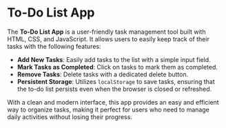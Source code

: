# To-Do List App

The **To-Do List App** is a user-friendly task management tool built with HTML, CSS, and JavaScript. It allows users to easily keep track of their tasks with the following features:

- **Add New Tasks**: Easily add tasks to the list with a simple input field.
- **Mark Tasks as Completed**: Click on tasks to mark them as completed.
- **Remove Tasks**: Delete tasks with a dedicated delete button.
- **Persistent Storage**: Utilizes `localStorage` to save tasks, ensuring that the to-do list persists even when the browser is closed or refreshed.

With a clean and modern interface, this app provides an easy and efficient way to organize tasks, making it perfect for users who need to manage daily activities without losing their progress.
